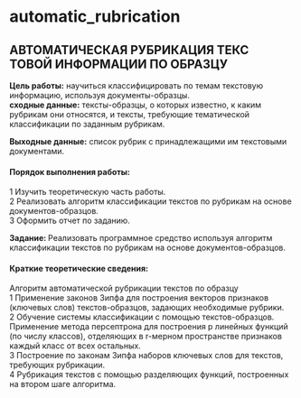 # automatic_rubrication

<h2>АВТОМАТИЧЕСКАЯ РУБРИКАЦИЯ ТЕКС ТОВОЙ ИНФОРМАЦИИ ПО ОБРАЗЦУ</h2>
<p>
<b>Цель работы:</b> научиться классифицировать по темам текстовую информацию, используя документы-образцы.</br>
<b>сходные данные:</b> тексты-образцы, о которых известно, к каким рубрикам они относятся, и тексты, требующие тематической классификации по заданным рубрикам.
<p></p>
<b>Выходные данные:</b> список рубрик с принадлежащими им текстовыми документами.
</p>
<h4>Порядок выполнения работы:</h4>
<p>
1	Изучить теоретическую часть работы.</br>
2 Реализовать алгоритм классификации текстов по рубрикам на основе документов-образцов.</br>
3	Оформить отчет по заданию.
</p><p>
<b>Задание: </b>Реализовать программное средство используя алгоритм классификации текстов по рубрикам на основе документов-образцов.
</p>
<h4>Краткие теоретические сведения: </h4><p>
Алгоритм автоматической рубрикации текстов по образцу</br>
1	Применение законов Зипфа для построения векторов признаков (ключевых слов) текстов-образцов, задающих необходимые рубрики.</br>
2	Обучение системы классификации с помощью текстов-образцов. Применение метода персептрона для построения р линейных функций (по числу классов), отделяющих в r-мерном пространстве признаков каждый класс от всех остальных.</br>
3	Построение по законам Зипфа наборов ключевых слов для текстов, требующих рубрикации.</br>
4	Рубрикация текстов с помощью разделяющих функций, построенных на втором шаге алгоритма.
</p>
